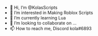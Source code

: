 - 👋 Hi, I’m @KolasScripts
- 👀 I’m interested in Making Roblox Scripts
- 🌱 I’m currently learning Lua
- 💞️ I’m looking to collaborate on ...
- 📫 How to reach me, Discord kola#6893

<!---
KolasScripts/KolasScripts is a ✨ special ✨ repository because its `README.md` (this file) appears on your GitHub profile.
You can click the Preview link to take a look at your changes.
--->
